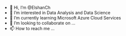 - 👋 Hi, I’m @ElshanCh
- 👀 I’m interested in Data Analysis and Data Science 
- 🌱 I’m currently learning Microsoft Azure Cloud Services 
- 💞️ I’m looking to collaborate on ...
- 📫 How to reach me ...

<!---
ElshanCh/ElshanCh is a ✨ special ✨ repository because its `README.md` (this file) appears on your GitHub profile.
You can click the Preview link to take a look at your changes.
--->
